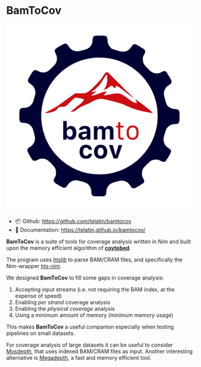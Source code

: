 # BamToCov

![CovToBam logo](bamtocov-logo.png)

- :package: Github: <https://github.com/telatin/bamtocov>
- :book: Documentation: <https://telatin.github.io/bamtocov/>

**BamToCov** is a suite of tools for coverage analysis written in Nim and built upon the
memory efficient algorithm of [**covtobed**](https://github.com/telatin/covtobed).

The program uses [_htslib_](https://www.htslib.org) to parse BAM/CRAM files, and specifically the Nim-wrapper
[_hts-nim_](https://github.com/brentp/hts-nim).

We designed **BamToCov** to fill some gaps in coverage analysis:

1. Accepting input streams (i.e. not requiring the BAM index, at the expense of speed)
1. Enabling _per strand_ coverage analysis
1. Enabling the _physical coverage_ analysis
1. Using a minimum amount of memory (minimum memory usage)

This makes **BamToCov** a useful companion especially when testing pipelines on small datasets.

For coverage analysis of large datasets it can be useful to consider
[Mosdepth](https://github.com/brentp/mosdepth), that uses indexed
BAM/CRAM files as input. Another interesting alternative is
[Megadepth](https://github.com/ChristopherWilks/megadepth), a fast and memory
efficient tool.